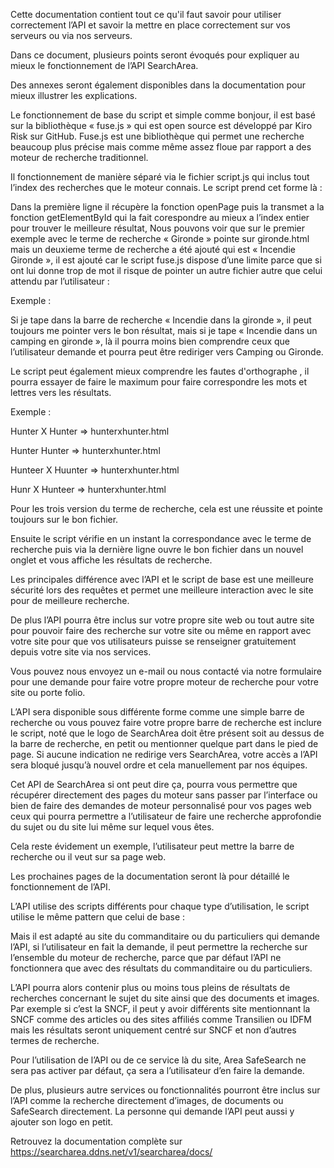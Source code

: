 Cette documentation contient tout ce qu'il faut savoir pour utiliser correctement l’API et savoir la mettre en place correctement sur vos serveurs ou via nos serveurs.

Dans ce document, plusieurs points seront évoqués pour expliquer au mieux le fonctionnement de l’API SearchArea.

Des annexes seront également disponibles dans la documentation pour mieux illustrer les explications.

Le fonctionnement de base du script et simple comme bonjour, il est basé sur la bibliothèque « fuse.js » qui est open source est développé par Kiro Risk sur GitHub. Fuse.js est une bibliothèque qui permet une recherche beaucoup plus précise mais comme même assez floue par rapport a des moteur de recherche traditionnel.

Il fonctionnement de manière séparé via le fichier script.js qui inclus tout l’index des recherches que le moteur connais. Le script prend cet forme là :


Dans la première ligne il récupère la fonction openPage puis la transmet a la fonction getElementById qui la fait corespondre au mieux a l’index entier pour trouver le meilleure résultat, Nous pouvons voir que sur le premier exemple avec le terme de recherche « Gironde » pointe sur gironde.html mais un deuxieme terme de recherche a été ajouté qui est « Incendie Gironde », il est ajouté car le script fuse.js dispose d’une limite parce que si ont lui donne trop de mot il risque de pointer un autre fichier autre que celui attendu par l’utilisateur :

Exemple :

Si je tape dans la barre de recherche « Incendie dans la gironde », il peut toujours me pointer vers le bon résultat, mais si je tape « Incendie dans un camping en gironde », là il pourra moins bien comprendre ceux que l’utilisateur demande et pourra peut être rediriger vers Camping ou Gironde.


Le script peut également mieux comprendre les fautes d'orthographe , il pourra essayer de faire le maximum pour faire correspondre les mots et lettres vers les résultats.

Exemple :

Hunter X Hunter ⇒ hunterxhunter.html

Hunter Hunter ⇒ hunterxhunter.html

Hunteer X Huunter ⇒ hunterxhunter.html

Hunr X Hunteer ⇒ hunterxhunter.html

Pour les trois version du terme de recherche, cela est une réussite et pointe toujours sur le bon fichier.



Ensuite le script vérifie en un instant la correspondance avec le terme de recherche puis via la dernière ligne ouvre le bon fichier dans un nouvel onglet et vous affiche les résultats de recherche.


Les principales différence avec l’API et le script de base est une meilleure sécurité lors des requêtes et permet une meilleure interaction avec le site pour de meilleure recherche.

De plus l’API pourra être inclus sur votre propre site web ou tout autre site pour pouvoir faire des recherche sur votre site ou même en rapport avec votre site pour que vos utilisateurs puisse se renseigner gratuitement depuis votre site via nos services.

Vous pouvez nous envoyez un e-mail ou nous contacté via notre formulaire pour une demande pour faire votre propre moteur de recherche pour votre site ou porte folio.


L’API sera disponible sous différente forme comme une simple barre de recherche ou vous pouvez faire votre propre barre de recherche est inclure le script, noté que le logo de SearchArea doit être présent soit au dessus de la barre de recherche, en petit ou mentionner quelque part dans le pied de page.
Si aucune indication ne redirige vers SearchArea, votre accès a l’API sera bloqué jusqu’à nouvel ordre et cela manuellement par nos équipes.



Cet API de SearchArea si ont peut dire ça, pourra vous permettre que récupérer directement des pages du moteur sans passer par l’interface ou bien de faire des demandes de moteur personnalisé pour vos pages web ceux qui pourra permettre a l’utilisateur de faire une recherche approfondie du sujet ou du site lui même sur lequel vous êtes.


Cela reste évidement un exemple, l’utilisateur peut mettre la barre de recherche ou il veut sur sa page web.

Les prochaines pages de la documentation seront là pour détaillé le fonctionnement de l’API.

L’API utilise des scripts différents pour chaque type d’utilisation, le script utilise le même pattern que celui de base :


Mais il est adapté au site du commanditaire ou du particuliers qui demande l’API, si l’utilisateur en fait la demande, il peut permettre la recherche sur l’ensemble du moteur de recherche, parce que par défaut l’API ne fonctionnera que avec des résultats du commanditaire ou du particuliers.

L’API pourra alors contenir plus ou moins tous pleins de résultats de recherches concernant le sujet du site ainsi que des documents et images. Par exemple si c’est la SNCF, il peut y avoir différents site mentionnant la SNCF comme des articles ou des sites affiliés comme Transilien ou IDFM mais les résultats seront uniquement centré sur SNCF et non d’autres termes de recherche.

Pour l’utilisation de l’API ou de ce service là du site, Area SafeSearch ne sera pas activer par défaut, ça sera a l’utilisateur d’en faire la demande.

De plus, plusieurs autre services ou fonctionnalités pourront être inclus sur l’API comme la recherche directement d’images, de documents ou SafeSearch directement.
La personne qui demande l’API peut aussi y ajouter son logo en petit.

Retrouvez la documentation complète sur https://searcharea.ddns.net/v1/searcharea/docs/
